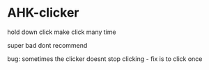 # AHK-clicker
hold down click make click many time

super bad dont recommend

bug: sometimes the clicker doesnt stop clicking - fix is to click once
